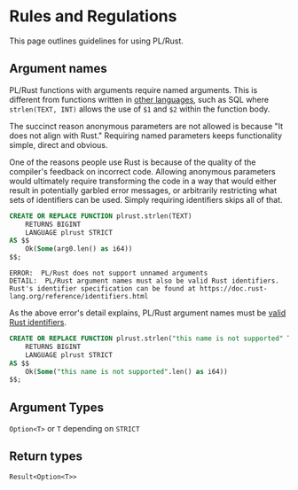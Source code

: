# Rules and Regulations

This page outlines guidelines for using PL/Rust.


## Argument names

PL/Rust functions with arguments require named arguments.
This is different from functions written in
[other languages](https://www.postgresql.org/docs/current/sql-createfunction.html),
such as SQL where `strlen(TEXT, INT)` allows the use of
`$1` and `$2` within the function body.




The succinct reason anonymous parameters are not allowed is because
"It does not align with Rust."  Requiring named parameters
keeps functionality simple, direct and obvious.

One of the reasons people use Rust is because of the quality of the compiler's feedback on incorrect code. Allowing anonymous parameters would ultimately require transforming the code in a way that would either result in potentially garbled error messages, or arbitrarily restricting what sets of identifiers can be used. Simply requiring identifiers skips all of that.

```sql
CREATE OR REPLACE FUNCTION plrust.strlen(TEXT)
    RETURNS BIGINT
    LANGUAGE plrust STRICT
AS $$
    Ok(Some(arg0.len() as i64))
$$;
```


```
ERROR:  PL/Rust does not support unnamed arguments
DETAIL:  PL/Rust argument names must also be valid Rust identifiers.  Rust's identifier specification can be found at https://doc.rust-lang.org/reference/identifiers.html
```


As the above error's detail explains, PL/Rust argument names
must be
[valid Rust identifiers](https://doc.rust-lang.org/reference/identifiers.html).


```sql
CREATE OR REPLACE FUNCTION plrust.strlen("this name is not supported" TEXT)
    RETURNS BIGINT
    LANGUAGE plrust STRICT
AS $$
    Ok(Some("this name is not supported".len() as i64))
$$;
```


## Argument Types


`Option<T>` or `T` depending on `STRICT`


## Return types

`Result<Option<T>>`



